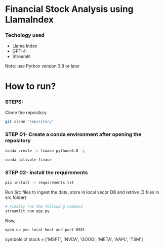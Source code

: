 # Financial Stock Analysis using LlamaIndex


### Techology used

 - Llama Index
 - GPT-4
 - Streamlit


Note: use Python version 3.8 or later


# How to run?
### STEPS:

Clone the repository

```bash
git clone "repository"
```
### STEP 01- Create a conda environment after opening the repository

```bash
conda create -n finace python=3.8 -y
```

```bash
conda activate finace
```


### STEP 02- install the requirements
```bash
pip install -r requirements.txt
```
Run Src files to ingest the data, store in local vecor DB and retrive (3 files in src folder)

```bash
# Finally run the following command
streamlit run app.py
```

Now,
```bash
open up you local host and port 8501
```





symbols of stock = ['MSFT', 'NVDA', 'GOOG', 'META', 'AAPL', 'TSM']
